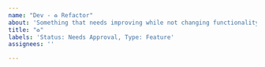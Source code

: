 ```yaml
---
name: "Dev - ♻️ Refactor"
about: 'Something that needs improving while not changing functionality '
title: "♻️"
labels: 'Status: Needs Approval, Type: Feature'
assignees: ''

---
```



